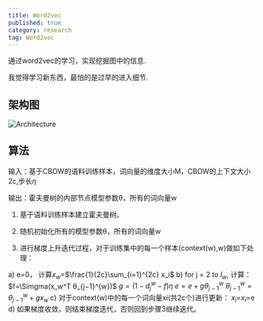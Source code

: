 ```yaml
---
title: Word2vec
published: true
category: research
tag: Word2vec 
---
```


通过word2vec的学习，实现挖掘图中的信息.

我觉得学习新东西，最怕的是过早的进入细节.

## 架构图

![Architecture](http://plusnet.cn/assets/include/cbow.png)

## 算法

输入：基于CBOW的语料训练样本，词向量的维度大小M，CBOW的上下文大小2c,步长$\eta$

输出：霍夫曼树的内部节点模型参数θ，所有的词向量w

1. 基于语料训练样本建立霍夫曼树。

2. 随机初始化所有的模型参数θ，所有的词向量w

3. 进行梯度上升迭代过程，对于训练集中的每一个样本(context(w),w)做如下处理：

a)  e=0， 计算$x_w$=$\frac{1}{2c}\sum_{i=1}^{2c} x_i$
b)  for j = 2 to $l_w$, 计算：
    $f=\Simgma(x_w^T θ_{j−1}^{w})$
    $g=(1−d_j^w−f)η$ 
    $e=e+gθ_{j−1}^{w}$
    $θ_{j−1}^{w}=θ_{j−1}^{w}+gx_w$
c) 对于context(w)中的每一个词向量xi(共2c个)进行更新：
        $x_i$=$x_i$=e
d) 如果梯度收敛，则结束梯度迭代，否则回到步骤3继续迭代。